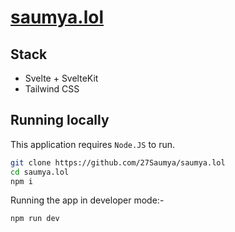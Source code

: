 # [saumya.lol](https://saumya.lol)

## Stack

- Svelte + SvelteKit
- Tailwind CSS

## Running locally

This application requires `Node.JS` to run.

```zsh
git clone https://github.com/27Saumya/saumya.lol
cd saumya.lol
npm i
```

Running the app in developer mode:-

```zsh
npm run dev
```
